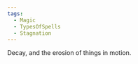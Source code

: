 ```yaml
---
tags:
  - Magic
  - TypesOfSpells
  - Stagnation
---
```

Decay, and the erosion of things in motion.
